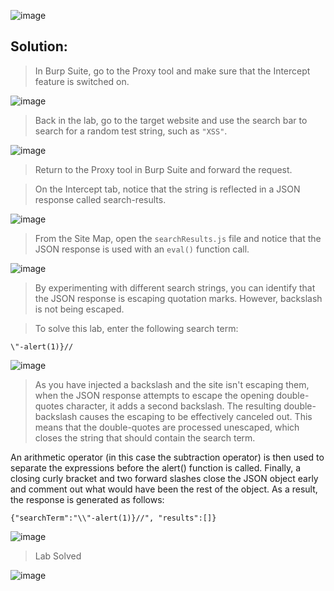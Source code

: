 ![image](https://github.com/udayk01/Web-Security/assets/52235763/fcff4280-619a-4df9-bdc7-e9122ba02209)

## Solution:

> In Burp Suite, go to the Proxy tool and make sure that the Intercept feature is switched on.

![image](https://github.com/udayk01/Web-Security/assets/52235763/80dd039e-820b-4cfd-b5df-d5884eb84cc2)

> Back in the lab, go to the target website and use the search bar to search for a random test string, such as ```"XSS"```.

![image](https://github.com/udayk01/Web-Security/assets/52235763/3d8d758e-8838-4509-b121-611dcf1b3536)

> Return to the Proxy tool in Burp Suite and forward the request.

> On the Intercept tab, notice that the string is reflected in a JSON response called search-results.

![image](https://github.com/udayk01/Web-Security/assets/52235763/672c50cd-09fb-4107-b89d-3696248ea5b8)

> From the Site Map, open the ```searchResults.js``` file and notice that the JSON response is used with an ```eval()``` function call.

![image](https://github.com/udayk01/Web-Security/assets/52235763/8923b36d-abd5-417e-afba-45a392720710)

> By experimenting with different search strings, you can identify that the JSON response is escaping quotation marks. However, backslash is not being escaped.

> To solve this lab, enter the following search term:

```\"-alert(1)}// ```

![image](https://github.com/udayk01/Web-Security/assets/52235763/2fc46893-efe6-4be4-addc-b3de8c667a09)

> As you have injected a backslash and the site isn't escaping them, when the JSON response attempts to escape the opening double-quotes character, it adds a second backslash. The resulting double-backslash causes the escaping to be effectively canceled out. This means that the double-quotes are processed unescaped, which closes the string that should contain the search term.

An arithmetic operator (in this case the subtraction operator) is then used to separate the expressions before the alert() function is called. Finally, a closing curly bracket and two forward slashes close the JSON object early and comment out what would have been the rest of the object. As a result, the response is generated as follows:

```{"searchTerm":"\\"-alert(1)}//", "results":[]}```

![image](https://github.com/udayk01/Web-Security/assets/52235763/b5623252-6659-4449-9f76-2e3ecedbf54d)

> Lab Solved

![image](https://github.com/udayk01/Web-Security/assets/52235763/54e97bc2-46a6-42a0-b1c1-c4f2fab8ddbd)
